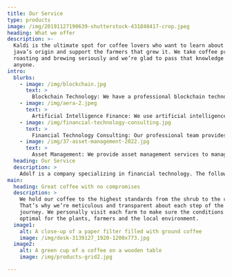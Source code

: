 ```yaml
---
title: Our Service
type: products
image: /img/20191127190639-shutterstock-431848417-crop.jpeg
heading: What we offer
description: >-
  Kaldi is the ultimate spot for coffee lovers who want to learn about their
  java’s origin and support the farmers that grew it. We take coffee production,
  roasting and brewing seriously and we’re glad to pass that knowledge to
  anyone.
intro:
  blurbs:
    - image: /img/blockchain.jpg
      text: >
        Blockchain Technology: We have a professional blockchain technology team dedicated to providing customers with blockchain technology solutions and services, including digital currency trading, smart contracts, and digital identity.
    - image: /img/aera-2.jpeg
      text: >
        Artificial Intelligence Finance: We use artificial intelligence technology for data analysis and risk control to provide customers with intelligent risk assessment, investment decisions, and other services, providing customers with more accurate financial services.
    - image: /img/financial-technology-consulting.jpg
      text: >
        Financial Technology Consulting: Our professional team provides financial technology consulting services, including financial innovation, digital transformation, risk management, and other services, providing customers with comprehensive financial technology consulting services.
    - image: /img/37-asset-management-2022.jpg
      text: >
        Asset Management: We provide asset management services to manage various financial assets for customers, including stocks, funds, bonds, etc., to help customers achieve asset appreciation and risk control.
  heading: Our Service
  description: >
    Adolf is a company specializing in financial technology. The following are our main business areas.
main:
  heading: Great coffee with no compromises
  description: >
    We hold our coffee to the highest standards from the shrub to the cup.
    That’s why we’re meticulous and transparent about each step of the coffee’s
    journey. We personally visit each farm to make sure the conditions are
    optimal for the plants, farmers and the local environment.
  image1:
    alt: A close-up of a paper filter filled with ground coffee
    image: /img/desk-3139127_1920-1200x773.jpg
  image2:
    alt: A green cup of a coffee on a wooden table
    image: /img/products-grid2.jpg

---
```



